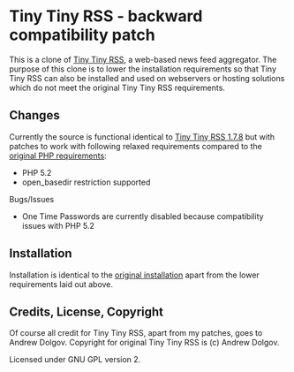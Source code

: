 Tiny Tiny RSS - backward compatibility patch
=============

This is a clone of [Tiny Tiny RSS][1], a web-based news feed aggregator. 
The purpose of this clone is to lower the installation requirements so that 
Tiny Tiny RSS can also be installed and used on webservers or hosting
solutions which do not meet the original Tiny Tiny RSS requirements.

## Changes

Currently the source is functional identical to [Tiny Tiny RSS 1.7.8][2] but
with patches to work with following relaxed requirements compared to the 
[original PHP requirements][3]:

* PHP 5.2
* open_basedir restriction supported

Bugs/Issues

* One Time Passwords are currently disabled because compatibility issues with PHP 5.2

## Installation

Installation is identical to the [original installation][4] apart from the lower
requirements laid out above.

## Credits, License, Copyright

Of course all credit for Tiny Tiny RSS, apart from my patches, goes to
Andrew Dolgov.
Copyright for original Tiny Tiny RSS is (c) Andrew Dolgov.

Licensed under GNU GPL version 2.

[1]: http://tt-rss.org
[2]: https://github.com/gothfox/Tiny-Tiny-RSS/tree/1.7.8
[3]: http://tt-rss.org/redmine/projects/tt-rss/wiki/PhpCompatibilityNotes
[4]: http://tt-rss.org/wiki/InstallationNotes